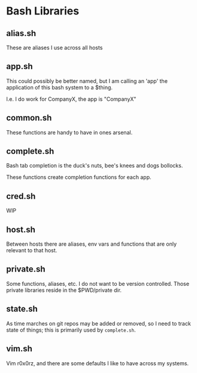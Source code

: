# Bash Libraries

## alias.sh

These are aliases I use across all hosts

## app.sh

This could possibly be better named, but I am calling an 'app' the application
of this bash system to a $thing.

I.e. I do work for CompanyX, the app is "CompanyX"

## common.sh

These functions are handy to have in ones arsenal.

## complete.sh

Bash tab completion is the duck's nuts, bee's knees and dogs bollocks.

These functions create completion functions for each app.

## cred.sh

WIP

## host.sh

Between hosts there are aliases, env vars and functions that are only relevant
to that host.

## private.sh

Some functions, aliases, etc. I do not want to be version controlled. Those
private libraries reside in the $PWD/private dir.

## state.sh

As time marches on git repos may be added or removed, so I need to track state
of things; this is primarily used by `complete.sh`.

## vim.sh

Vim r0x0rz, and there are some defaults I like to have across my systems.

